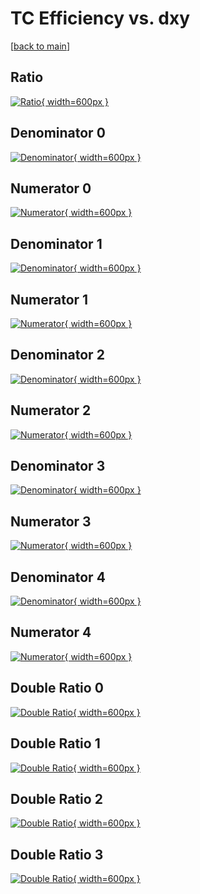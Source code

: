 # TC Efficiency vs. dxy

[[back to main](./)]



## Ratio

[![Ratio](../mtv/var/TC_base_13_0_eff_dxy.png){ width=600px }](../mtv/var/TC_base_13_0_eff_dxy.pdf)

## Denominator 0

[![Denominator](../mtv/den/TC_base_13_0_eff_dxy_den0.png){ width=600px }](../mtv/den/TC_base_13_0_eff_dxy_den0.pdf)

## Numerator 0

[![Numerator](../mtv/num/TC_base_13_0_eff_dxy_num0.png){ width=600px }](../mtv/num/TC_base_13_0_eff_dxy_num0.pdf)

## Denominator 1

[![Denominator](../mtv/den/TC_base_13_0_eff_dxy_den1.png){ width=600px }](../mtv/den/TC_base_13_0_eff_dxy_den1.pdf)

## Numerator 1

[![Numerator](../mtv/num/TC_base_13_0_eff_dxy_num1.png){ width=600px }](../mtv/num/TC_base_13_0_eff_dxy_num1.pdf)

## Denominator 2

[![Denominator](../mtv/den/TC_base_13_0_eff_dxy_den2.png){ width=600px }](../mtv/den/TC_base_13_0_eff_dxy_den2.pdf)

## Numerator 2

[![Numerator](../mtv/num/TC_base_13_0_eff_dxy_num2.png){ width=600px }](../mtv/num/TC_base_13_0_eff_dxy_num2.pdf)

## Denominator 3

[![Denominator](../mtv/den/TC_base_13_0_eff_dxy_den3.png){ width=600px }](../mtv/den/TC_base_13_0_eff_dxy_den3.pdf)

## Numerator 3

[![Numerator](../mtv/num/TC_base_13_0_eff_dxy_num3.png){ width=600px }](../mtv/num/TC_base_13_0_eff_dxy_num3.pdf)

## Denominator 4

[![Denominator](../mtv/den/TC_base_13_0_eff_dxy_den4.png){ width=600px }](../mtv/den/TC_base_13_0_eff_dxy_den4.pdf)

## Numerator 4

[![Numerator](../mtv/num/TC_base_13_0_eff_dxy_num4.png){ width=600px }](../mtv/num/TC_base_13_0_eff_dxy_num4.pdf)

## Double Ratio 0

[![Double Ratio](../mtv/ratio/TC_base_13_0_eff_dxy_ratio0.png){ width=600px }](../mtv/ratio/TC_base_13_0_eff_dxy_ratio0.pdf)

## Double Ratio 1

[![Double Ratio](../mtv/ratio/TC_base_13_0_eff_dxy_ratio1.png){ width=600px }](../mtv/ratio/TC_base_13_0_eff_dxy_ratio1.pdf)

## Double Ratio 2

[![Double Ratio](../mtv/ratio/TC_base_13_0_eff_dxy_ratio2.png){ width=600px }](../mtv/ratio/TC_base_13_0_eff_dxy_ratio2.pdf)

## Double Ratio 3

[![Double Ratio](../mtv/ratio/TC_base_13_0_eff_dxy_ratio3.png){ width=600px }](../mtv/ratio/TC_base_13_0_eff_dxy_ratio3.pdf)

